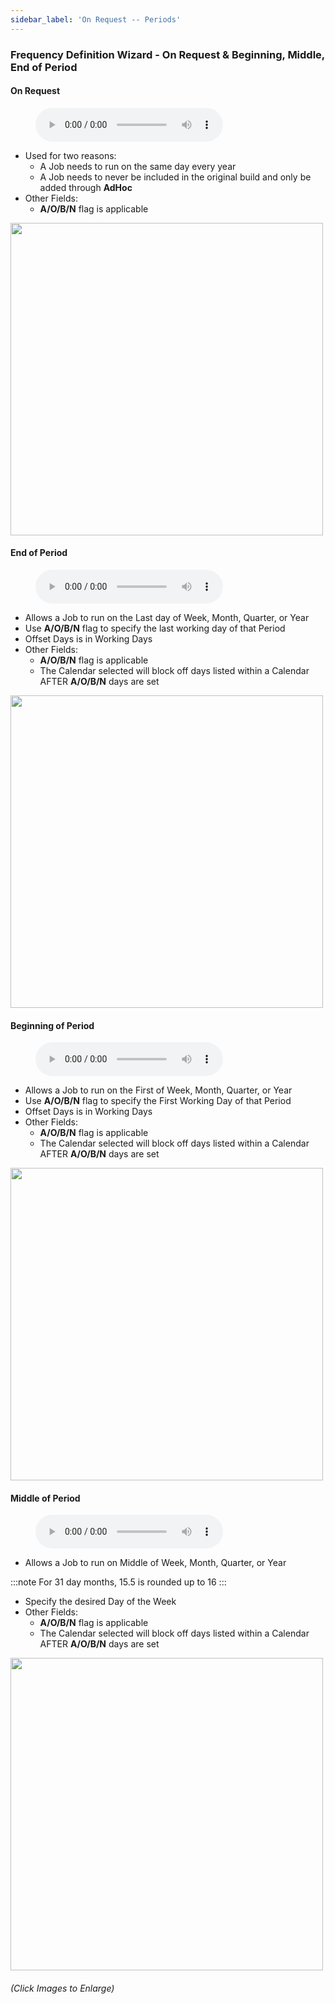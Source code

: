 ```yaml
---
sidebar_label: 'On Request -- Periods'
---
```


### Frequency Definition Wizard - On Request & Beginning, Middle, End of Period

#### On Request

<figure>
    <audio
        controls
        src="audiobasic/FrequencyDefinitionWizardOnRequest.mp3">
            Your browser does not support the
            <code>audio</code> element.
    </audio>
</figure>

* Used for two reasons:
  * A Job needs to run on the same day every year
  * A Job needs to never be included in the original build and only be added through **AdHoc**
* Other Fields:
  * **A/O/B/N** flag is applicable

<a href="imgbasic/240.png" target="_blank"><img src="imgbasic/240.png" width="500"></img></a>

#### End of Period

<figure>
    <audio
        controls
        src="audiobasic/FrequencyDefinitionWizardEndofPeriod.mp3">
            Your browser does not support the
            <code>audio</code> element.
    </audio>
</figure>

* Allows a Job to run on the Last day of Week, Month, Quarter, or Year
* Use **A/O/B/N** flag to specify the last working day of that Period
* Offset Days is in Working Days
* Other Fields:
  * **A/O/B/N** flag is applicable
  * The Calendar selected will block off days listed within a Calendar AFTER **A/O/B/N** days are set

<a href="imgbasic/241.png" target="_blank"><img src="imgbasic/241.png" width="500"></img></a>

#### Beginning of Period

<figure>
    <audio
        controls
        src="audiobasic/FrequencyDefinitionWizardBegofPeriod.mp3">
            Your browser does not support the
            <code>audio</code> element.
    </audio>
</figure>

* Allows a Job to run on the First of Week, Month, Quarter, or Year
* Use **A/O/B/N** flag to specify the First Working Day of that Period
* Offset Days is in Working Days
* Other Fields:
  * **A/O/B/N** flag is applicable
  * The Calendar selected will block off days listed within a Calendar AFTER **A/O/B/N** days are set

<a href="imgbasic/242.png" target="_blank"><img src="imgbasic/242.png" width="500"></img></a>

#### Middle of Period

<figure>
    <audio
        controls
        src="audiobasic/FrequencyDefinitionWizardMidofPeriod.mp3">
            Your browser does not support the
            <code>audio</code> element.
    </audio>
</figure>

* Allows a Job to run on Middle of Week, Month, Quarter, or Year

:::note
For 31 day months, 15.5 is rounded up to 16
:::  
  * Specify the desired Day of the Week
* Other Fields:
  * **A/O/B/N** flag is applicable
  * The Calendar selected will block off days listed within a Calendar AFTER **A/O/B/N** days are set

<a href="imgbasic/24301.png" target="_blank"><img src="imgbasic/24301.png" width="500"></img></a>

###### (Click Images to Enlarge)